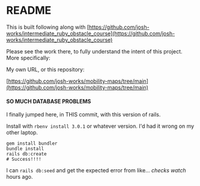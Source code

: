 # README

This is built following along with [https://github.com/josh-works/intermediate_ruby_obstacle_course](https://github.com/josh-works/intermediate_ruby_obstacle_course)

Please see the work there, to fully understand the intent of this project. More specifically:

My own URL, or this repository:

[https://github.com/josh-works/mobility-maps/tree/main](https://github.com/josh-works/mobility-maps/tree/main)


#### SO MUCH DATABASE PROBLEMS

I finally jumped here, in THIS commit, with this version of rails.

Install with `rbenv install 3.0.1` or whatever version. I'd had it wrong on my other laptop.

```
gem install bundler
bundle install
rails db:create
# Success!!!!
```

I can `rails db:seed` and get the expected error from like... _checks watch_ hours ago.